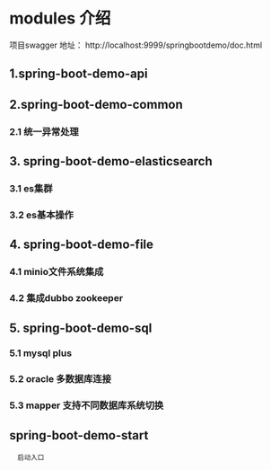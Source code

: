 
# modules 介绍
项目swagger 地址： http://localhost:9999/springbootdemo/doc.html
## 1.spring-boot-demo-api

## 2.spring-boot-demo-common

### 2.1 统一异常处理

## 3. spring-boot-demo-elasticsearch

### 3.1 es集群

### 3.2 es基本操作

## 4. spring-boot-demo-file

### 4.1 minio文件系统集成

### 4.2 集成dubbo zookeeper

## 5. spring-boot-demo-sql

### 5.1 mysql plus

### 5.2 oracle 多数据库连接

### 5.3 mapper 支持不同数据库系统切换

## spring-boot-demo-start

      启动入口